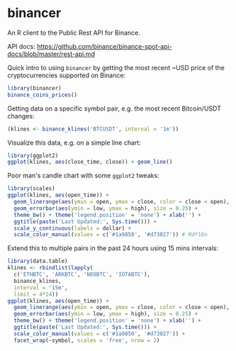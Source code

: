 # binancer

An R client to the Public Rest API for Binance.

API docs: https://github.com/binance/binance-spot-api-docs/blob/master/rest-api.md

Quick intro to using `binancer` by getting the most recent ~USD price of the cryptocurrencies supported on Binance:

```r
library(binancer)
binance_coins_prices()
```

Getting data on a specific symbol pair, e.g. the most recent Bitcoin/USDT changes:

```r
(klines <- binance_klines('BTCUSDT', interval = '1m'))
```

Visualize this data, e.g. on a simple line chart:

```r
library(ggplot2)
ggplot(klines, aes(close_time, close)) + geom_line()
```

Poor man's candle chart with some `ggplot2` tweaks:

```r
library(scales)
ggplot(klines, aes(open_time)) +
  geom_linerange(aes(ymin = open, ymax = close, color = close < open), size = 2) +
  geom_errorbar(aes(ymin = low, ymax = high), size = 0.25) +
  theme_bw() + theme('legend.position' = 'none') + xlab('') +
  ggtitle(paste('Last Updated:', Sys.time())) +
  scale_y_continuous(labels = dollar) +
  scale_color_manual(values = c('#1a9850', '#d73027')) # RdYlGn
```

Extend this to multiple pairs in the past 24 hours using 15 mins intervals:

```r
library(data.table)
klines <- rbindlist(lapply(
  c('ETHBTC', 'ARKBTC', 'NEOBTC', 'IOTABTC'),
  binance_klines,
  interval = '15m',
  limit = 4*24))
ggplot(klines, aes(open_time)) +
  geom_linerange(aes(ymin = open, ymax = close, color = close < open), size = 2) +
  geom_errorbar(aes(ymin = low, ymax = high), size = 0.25) +
  theme_bw() + theme('legend.position' = 'none') + xlab('') +
  ggtitle(paste('Last Updated:', Sys.time())) +
  scale_color_manual(values = c('#1a9850', '#d73027')) +
  facet_wrap(~symbol, scales = 'free', nrow = 2)
```
